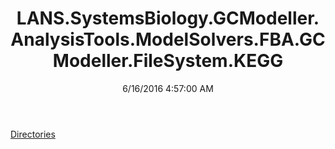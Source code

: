 ﻿---
title: LANS.SystemsBiology.GCModeller.AnalysisTools.ModelSolvers.FBA.GCModeller.FileSystem.KEGG
date: 6/16/2016 4:57:00 AM
---

[Directories](T-LANS.SystemsBiology.GCModeller.AnalysisTools.ModelSolvers.FBA.GCModeller.FileSystem.KEGG.Directories.html)

